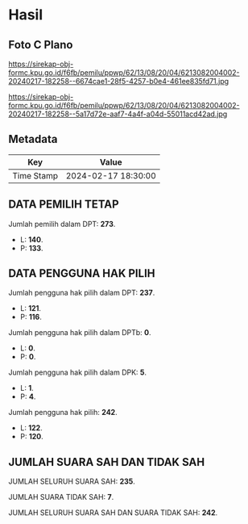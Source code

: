 # Hasil

## Foto C Plano

https://sirekap-obj-formc.kpu.go.id/f6fb/pemilu/ppwp/62/13/08/20/04/6213082004002-20240217-182258--6674cae1-28f5-4257-b0e4-461ee835fd71.jpg

https://sirekap-obj-formc.kpu.go.id/f6fb/pemilu/ppwp/62/13/08/20/04/6213082004002-20240217-182258--5a17d72e-aaf7-4a4f-a04d-55011acd42ad.jpg


## Metadata

| Key        | Value               |
| ---------- | ------------------- |
| Time Stamp | 2024-02-17 18:30:00 |


## DATA PEMILIH TETAP

Jumlah pemilih dalam DPT: **273**.
 * L: **140**.
 * P: **133**.

## DATA PENGGUNA HAK PILIH

Jumlah pengguna hak pilih dalam DPT: **237**.
 * L: **121**.
 * P: **116**.

Jumlah pengguna hak pilih dalam DPTb: **0**.
 * L: **0**.
 * P: **0**.

Jumlah pengguna hak pilih dalam DPK: **5**.
 * L: **1**.
 * P: **4**.

Jumlah pengguna hak pilih: **242**.
 * L: **122**.
 * P: **120**.

## JUMLAH SUARA SAH DAN TIDAK SAH

JUMLAH SELURUH SUARA SAH: **235**.

JUMLAH SUARA TIDAK SAH: **7**.

JUMLAH SELURUH SUARA SAH DAN SUARA TIDAK SAH: **242**.


